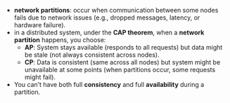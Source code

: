 - **network partitions**: occur when communication between some nodes fails due to network issues (e.g., dropped messages, latency, or hardware failure).
- in a distributed system, under the **CAP theorem**, when a **network partition** happens, you choose:
  - **AP**: System stays available (responds to all requests) but data might be stale (not always consistent across nodes).
  - **CP**: Data is consistent (same across all nodes) but system might be unavailable at some points (when partitions occur, some requests might fail).
- You can’t have both full **consistency** and full **availability** during a partition.

